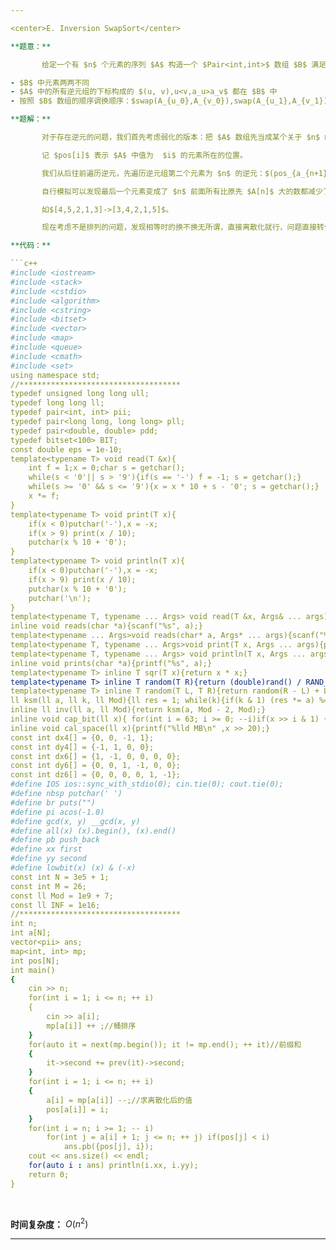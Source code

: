 ```yaml
---

<center>E. Inversion SwapSort</center>

**题意：**

​		给定一个有 $n$ 个元素的序列 $A$ 构造一个 $Pair<int,int>$ 数组 $B$ 满足一下条件：

- $B$ 中元素两两不同
- $A$ 中的所有逆元组的下标构成的 $(u, v),u<v,a_u>a_v$ 都在 $B$ 中
- 按照 $B$ 数组的顺序调换顺序：$swap(A_{u_0},A_{v_0}),swap(A_{u_1},A_{v_1})\cdots$ 最终能使的 $A$ 数组变成不下降的数组。

**题解：**

​		对于存在逆元的问题，我们首先考虑弱化的版本：把 $A$ 数组先当成某个关于 $n$ 的一个排列。

​		记 $pos[i]$ 表示 $A$ 中值为  $i$ 的元素所在的位置。

​		我们从后往前遍历逆元，先遍历逆元组第二个元素为 $n$ 的逆元：$(pos_{a_{n+1}},n),\cdots，(pos_n,n)$	

​		自行模拟可以发现最后一个元素变成了 $n$ 前面所有比原先 $A[n]$ 大的数都减少了 $1$ 可以发现逆元的分布是等价的。

​		如$[4,5,2,1,3]->[3,4,2,1,5]$。

​		现在考虑不是排列的问题，发现相等时的换不换无所谓，直接离散化就行，问题直接转化成排列上的问题。

**代码：**

```c++
#include <iostream>
#include <stack>
#include <cstdio>
#include <algorithm>
#include <cstring>
#include <bitset>
#include <vector>
#include <map>
#include <queue>
#include <cmath>
#include <set>
using namespace std;
//************************************
typedef unsigned long long ull;
typedef long long ll;
typedef pair<int, int> pii;
typedef pair<long long, long long> pll;
typedef pair<double, double> pdd;
typedef bitset<100> BIT;
const double eps = 1e-10;
template<typename T> void read(T &x){
    int f = 1;x = 0;char s = getchar();
    while(s < '0'|| s > '9'){if(s == '-') f = -1; s = getchar();}
    while(s >= '0' && s <= '9'){x = x * 10 + s - '0'; s = getchar();}
    x *= f;
}
template<typename T> void print(T x){
    if(x < 0)putchar('-'),x = -x;
    if(x > 9) print(x / 10);
    putchar(x % 10 + '0');
}
template<typename T> void println(T x){
    if(x < 0)putchar('-'),x = -x;
    if(x > 9) print(x / 10);
    putchar(x % 10 + '0');
	putchar('\n');
}
template<typename T, typename ... Args> void read(T &x, Args& ... args){read(x);read(args ...);} 
inline void reads(char *a){scanf("%s", a);}
template<typename ... Args>void reads(char* a, Args* ... args){scanf("%s", a); reads(args...);}
template<typename T, typename ... Args>void print(T x, Args ... args){print(x); putchar(' '); print(args...);}
template<typename T, typename ... Args> void println(T x, Args ... args){print(x); putchar(' '); println(args...);}
inline void prints(char *a){printf("%s", a);}
template<typename T> inline T sqr(T x){return x * x;}
template<typename T> inline T random(T R){return (double)rand() / RAND_MAX * R + ((T)0.5 == 0 ? 0.5 : 0.0);}
template<typename T> inline T random(T L, T R){return random(R - L) + L;}
ll ksm(ll a, ll k, ll Mod){ll res = 1; while(k){if(k & 1) (res *= a) %= Mod; (a *= a) %= Mod; k >>= 1;} return res % Mod;}
inline ll inv(ll a, ll Mod){return ksm(a, Mod - 2, Mod);}
inline void cap_bit(ll x){ for(int i = 63; i >= 0; --i)if(x >> i & 1) {printf("Need (%d) = %lld\n", i + 1, 1LL << (i + 1)); return;}}
inline void cal_space(ll x){printf("%lld MB\n" ,x >> 20);}
const int dx4[] = {0, 0, -1, 1};
const int dy4[] = {-1, 1, 0, 0};
const int dx6[] = {1, -1, 0, 0, 0, 0};
const int dy6[] = {0, 0, 1, -1, 0, 0};
const int dz6[] = {0, 0, 0, 0, 1, -1};
#define IOS ios::sync_with_stdio(0); cin.tie(0); cout.tie(0);
#define nbsp putchar(' ')
#define br puts("")
#define pi acos(-1.0)
#define gcd(x, y) __gcd(x, y)
#define all(x) (x).begin(), (x).end()
#define pb push_back
#define xx first
#define yy second
#define lowbit(x) (x) & (-x)
const int N = 3e5 + 1;
const int M = 26;
const ll Mod = 1e9 + 7;
const ll INF = 1e16;	
//************************************
int n;
int a[N];
vector<pii> ans;
map<int, int> mp;
int pos[N];
int main()
{
	cin >> n;
	for(int i = 1; i <= n; ++ i)
	{
		cin >> a[i];
		mp[a[i]] ++ ;//桶排序
	}
	for(auto it = next(mp.begin()); it != mp.end(); ++ it)//前缀和
	{
		it->second += prev(it)->second;
	}
	for(int i = 1; i <= n; ++ i)
	{
		a[i] = mp[a[i]] --;//求离散化后的值
		pos[a[i]] = i;
	}
	for(int i = n; i >= 1; -- i)
		for(int j = a[i] + 1; j <= n; ++ j) if(pos[j] < i)
			ans.pb({pos[j], i});
	cout << ans.size() << endl;
	for(auto i : ans) println(i.xx, i.yy);
    return 0;
}

```

​		

**时间复杂度：** $O(n^2)$

---
```




 

